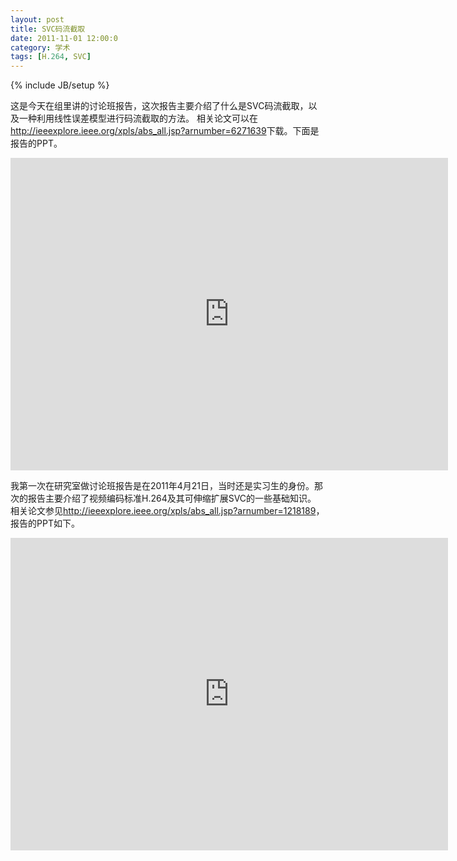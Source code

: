 ```yaml
---
layout: post
title: SVC码流截取
date: 2011-11-01 12:00:0
category: 学术
tags: [H.264, SVC]
---
```

{% include JB/setup %}

这是今天在组里讲的讨论班报告，这次报告主要介绍了什么是SVC码流截取，以及一种利用线性误差模型进行码流截取的方法。
相关论文可以在<http://ieeexplore.ieee.org/xpls/abs_all.jsp?arnumber=6271639>下载。下面是报告的PPT。

<!--more-->
<iframe src="https://skydrive.live.com/embed?cid=8B504C1595CD3973&amp;resid=8B504C1595CD3973%2126392&amp;authkey=ABf-UGPzScSCvfY&amp;em=2" width="700" height="500" frameborder="0" scrolling="no"> </iframe>

我第一次在研究室做讨论班报告是在2011年4月21日，当时还是实习生的身份。那次的报告主要介绍了视频编码标准H.264及其可伸缩扩展SVC的一些基础知识。
相关论文参见<http://ieeexplore.ieee.org/xpls/abs_all.jsp?arnumber=1218189>，报告的PPT如下。

<iframe src="https://skydrive.live.com/embed?cid=8B504C1595CD3973&amp;resid=8B504C1595CD3973%2126393&amp;authkey=ACprMZLwowCTxGs&amp;em=2" width="700" height="500" frameborder="0" scrolling="no"> </iframe>
